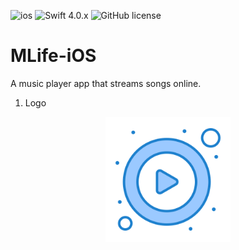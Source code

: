 ![ios](https://cocoapod-badges.herokuapp.com/p/PandoraPlayer/badge.png) ![Swift 4.0.x](https://img.shields.io/badge/Swift-5.0.x-orange.svg) ![GitHub license](https://cocoapod-badges.herokuapp.com/l/PandoraPlayer/badge.(png|svg))

# MLife-iOS

A music player app that streams songs online.

1. Logo </br>
<p align="center">
    <img alt="Swift MLife" src="music_logo.png" width="200" height="200">
</p>
